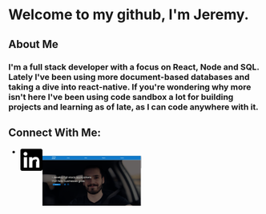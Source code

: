 # Welcome to my github, I'm Jeremy.
## About Me
### I'm a full stack developer with a focus on React, Node and SQL. Lately I've been using more document-based databases and taking a dive into react-native. If you're wondering why more isn't here I've been using code sandbox a lot for building projects and learning as of late, as I can code anywhere with it.

## Connect With Me:
- <a href="https://linkedin.com/in/barber-jeremy"><img src="https://raw.githubusercontent.com/onlytruejeremy/onlytruejeremy/9bdb6aaeaf2f6e549d046bc30da2ec6effd782e4/linkedin.svg" align="left" height="50px"/></a>
- <a href="https://onlytruejeremy.github.io"><img src="https://github.com/onlytruejeremy/onlytruejeremy/blob/main/portfolioimage.PNG?raw=true" align="left" height="100px"/></a>
